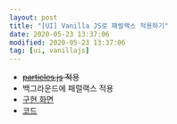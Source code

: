```yaml
---
layout: post
title: "[UI] Vanilla JS로 패럴랙스 적용하기"
date: 2020-05-23 13:37:06
modified: 2020-05-23 13:37:06
tag: [ui, vanillajs]
---
```


* <del>[particles.js](https://vincentgarreau.com/particles.js/) 적용</dle>
* 백그라운드에 패럴랙스 적용
* [구현 화면](https://recordboy.github.io/ui/parallax-scroll/)  
* [코드](https://github.com/recordboy/ui/tree/master/parallax-scroll)

